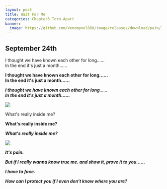 ```yaml
---
layout: post
title: Wait For Me
categories: Chapter3.Torn.Apart
banner:
  image: https://github.com/Venompool888/image/releases/download/pain/1697200322085.jpeg
---
```

  
## September 24th
I thought we have known each other for long......  
In the end it's just a month......  
  
**I thought we have known each other for long......**  
**In the end it's just a month......**  
  
***I thought we have known each other for long***......  
***In the end it's just a month......***  
  
![](https://github.com/Venompool888/image/releases/download/pain/Screenshot_20231015_015955.jpg)  
  
What's really inside me?  
  
**What's really inside me?**  
  
***What's really inside me?***  
  
![](https://github.com/Venompool888/image/releases/download/pain/Screenshot_20231015_020300.jpg)  
  
***It's pain.***  
  
***But if I really wanna know true me. and show it, prove it to you......***  
  
***I have to face.***  
  
***How can I protect you if I even don't know where you are?***  